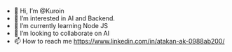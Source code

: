 - 👋 Hi, I’m @Kuroin
- 👀 I’m interested in AI and Backend.
- 🌱 I’m currently learning Node JS
- 💞️ I’m looking to collaborate on AI
- 📫 How to reach me https://www.linkedin.com/in/atakan-ak-0988ab200/

<!---
Kuroin/Kuroin is a ✨ special ✨ repository because its `README.md` (this file) appears on your GitHub profile.
You can click the Preview link to take a look at your changes.
--->
